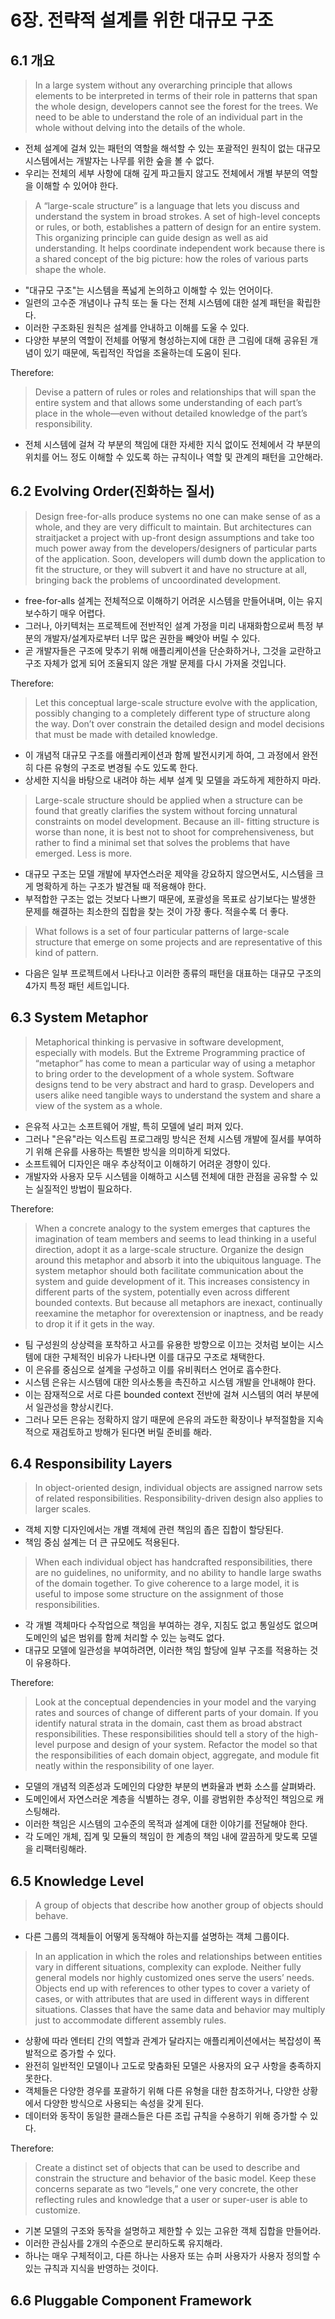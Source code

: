 # 6장. 전략적 설계를 위한 대규모 구조
## 6.1 개요

> In a large system without any overarching principle that allows elements to be interpreted in terms of their role in patterns that span the whole design, developers cannot see the forest for the trees. We need to be able to understand the role of an individual part in the whole without delving into the details of the whole.

- 전체 설계에 걸쳐 있는 패턴의 역할을 해석할 수 있는 포괄적인 원칙이 없는 대규모 시스템에서는 개발자는 나무를 위한 숲을 볼 수 없다.
- 우리는 전체의 세부 사항에 대해 깊게 파고들지 않고도 전체에서 개별 부분의 역할을 이해할 수 있어야 한다.

> A “large-scale structure” is a language that lets you discuss and understand the system in broad strokes. A set of high-level concepts or rules, or both, establishes a pattern of design for an entire system. This organizing principle can guide design as well as aid understanding. It helps coordinate independent work because there is a shared concept of the big picture: how the roles of various parts shape the whole.

- "대규모 구조"는 시스템을 폭넓게 논의하고 이해할 수 있는 언어이다.
- 일련의 고수준 개념이나 규칙 또는 둘 다는 전체 시스템에 대한 설계 패턴을 확립한다.
- 이러한 구조화된 원칙은 설계를 안내하고 이해를 도울 수 있다.
- 다양한 부분의 역할이 전체를 어떻게 형성하는지에 대한 큰 그림에 대해 공유된 개념이 있기 때문에, 독립적인 작업을 조율하는데 도움이 된다.


Therefore:

> Devise a pattern of rules or roles and relationships that will span the entire system and that allows some understanding of each part’s place in the whole—even without detailed knowledge of the part’s responsibility.

- 전체 시스템에 걸쳐 각 부분의 책임에 대한 자세한 지식 없이도 전체에서 각 부분의 위치를 어느 정도 이해할 수 있도록 하는 규칙이나 역할 및 관계의 패턴을 고안해라.


## 6.2 Evolving Order(진화하는 질서)
> Design free-for-alls produce systems no one can make sense of as a whole, and they are very
difficult to maintain. But architectures can straitjacket a project with up-front design assumptions and take too much power away from the developers/designers of particular parts of the application. Soon, developers will dumb down the application to fit the structure, or they will subvert it and have no structure at all, bringing back the problems of uncoordinated development.

- free-for-alls 설계는 전체적으로 이해하기 어려운 시스템을 만들어내며, 이는 유지보수하기 매우 어렵다.
- 그러나, 아키텍처는 프로젝트에 전반적인 설계 가정을 미리 내재화함으로써 특정 부분의 개발자/설계자로부터 너무 많은 권한을 빼앗아 버릴 수 있다.
- 곧 개발자들은 구조에 맞추기 위해 애플리케이션을 단순화하거나, 그것을 교란하고 구조 자체가 없게 되어 조율되지 않은 개발 문제를 다시 가져올 것입니다.

Therefore:

> Let this conceptual large-scale structure evolve with the application, possibly changing to a completely different type of structure along the way. Don’t over constrain the detailed design and model decisions that must be made with detailed knowledge.

- 이 개념적 대규모 구조를 애플리케이션과 함께 발전시키게 하여, 그 과정에서 완전히 다른 유형의 구조로 변경될 수도 있도록 한다.
- 상세한 지식을 바탕으로 내려야 하는 세부 설계 및 모델을 과도하게 제한하지 마라.
  

> Large-scale structure should be applied when a structure can be found that greatly clarifies the system without forcing unnatural constraints on model development. Because an ill- fitting structure is worse than none, it is best not to shoot for comprehensiveness, but rather to find a minimal set that solves the problems that have emerged. Less is more.

- 대규모 구조는 모델 개발에 부자연스러운 제약을 강요하지 않으면서도, 시스템을 크게 명확하게 하는 구조가 발견될 때 적용해야 한다.
- 부적합한 구조는 없는 것보다 나쁘기 때문에, 포괄성을 목표로 삼기보다는 발생한 문제를 해결하는 최소한의 집합을 찾는 것이 가장 좋다. 적을수록 더 좋다.


> What follows is a set of four particular patterns of large-scale structure that emerge on some projects and are representative of this kind of pattern.

- 다음은 일부 프로젝트에서 나타나고 이러한 종류의 패턴을 대표하는 대규모 구조의 4가지 특정 패턴 세트입니다.

## 6.3 System Metaphor
> Metaphorical thinking is pervasive in software development, especially with models. But the Extreme Programming practice of “metaphor” has come to mean a particular way of using a metaphor to bring order to the development of a whole system.
Software designs tend to be very abstract and hard to grasp. Developers and users alike need tangible ways to understand the system and share a view of the system as a whole.

- 은유적 사고는 소프트웨어 개발, 특히 모델에 널리 퍼져 있다.
- 그러나 "은유"라는 익스트림 프로그래밍 방식은 전체 시스템 개발에 질서를 부여하기 위해 은유를 사용하는 특별한 방식을 의미하게 되었다.
- 소프트웨어 디자인은 매우 추상적이고 이해하기 어려운 경향이 있다.
- 개발자와 사용자 모두 시스템을 이해하고 시스템 전체에 대한 관점을 공유할 수 있는 실질적인 방법이 필요하다.

Therefore:

> When a concrete analogy to the system emerges that captures the imagination of team members and seems to lead thinking in a useful direction, adopt it as a large-scale structure. Organize the design around this metaphor and absorb it into the ubiquitous language. The system metaphor should both facilitate communication about the system and guide development of it. This increases consistency in different parts of the system, potentially even across different bounded contexts. But because all metaphors are inexact, continually reexamine the metaphor for overextension or inaptness, and be ready to drop it if it gets in the way.

- 팀 구성원의 상상력을 포착하고 사고를 유용한 방향으로 이끄는 것처럼 보이는 시스템에 대한 구체적인 비유가 나타나면 이를 대규모 구조로 채택한다.
- 이 은유를 중심으로 설계을 구성하고 이를 유비쿼터스 언어로 흡수한다.
- 시스템 은유는 시스템에 대한 의사소통을 촉진하고 시스템 개발을 안내해야 한다.
- 이는 잠재적으로 서로 다른 bounded context 전반에 걸쳐 시스템의 여러 부분에서 일관성을 향상시킨다.
- 그러나 모든 은유는 정확하지 않기 때문에 은유의 과도한 확장이나 부적절함을 지속적으로 재검토하고 방해가 된다면 버릴 준비를 해라.


## 6.4 Responsibility Layers
> In object-oriented design, individual objects are assigned narrow sets of related responsibilities. Responsibility-driven design also applies to larger scales.


- 객체 지향 디자인에서는 개별 객체에 관련 책임의 좁은 집합이 할당된다.
- 책임 중심 설계는 더 큰 규모에도 적용된다.

> When each individual object has handcrafted responsibilities, there are no guidelines, no uniformity, and no ability to handle large swaths of the domain together. To give coherence to a large model, it is useful to impose some structure on the assignment of those responsibilities.

- 각 개별 객체마다 수작업으로 책임을 부여하는 경우, 지침도 없고 통일성도 없으며 도메인의 넓은 범위를 함께 처리할 수 있는 능력도 없다.
- 대규모 모델에 일관성을 부여하려면, 이러한 책임 할당에 일부 구조를 적용하는 것이 유용하다.


Therefore:

> Look at the conceptual dependencies in your model and the varying rates and sources of change of different parts of your domain. If you identify natural strata in the domain, cast them as broad abstract responsibilities. These responsibilities should tell a story of the high-level purpose and design of your system. Refactor the model so that the responsibilities of each domain object, aggregate, and module fit neatly within the responsibility of one layer.

- 모델의 개념적 의존성과 도메인의 다양한 부분의 변화율과 변화 소스를 살펴봐라.
- 도메인에서 자연스러운 계층을 식별하는 경우, 이를 광범위한 추상적인 책임으로 캐스팅해라.
- 이러한 책임은 시스템의 고수준의 목적과 설계에 대한 이야기를 전달해야 한다.
- 각 도메인 개체, 집계 및 모듈의 책임이 한 계층의 책임 내에 깔끔하게 맞도록 모델을 리팩터링해라.


## 6.5 Knowledge Level
> A group of objects that describe how another group of objects should behave.
- 다른 그룹의 객체들이 어떻게 동작해야 하는지를 설명하는 객체 그룹이다.


> In an application in which the roles and relationships between entities vary in different situations, complexity can explode. Neither fully general models nor highly customized ones serve the users’ needs. Objects end up with references to other types to cover a variety of cases, or with attributes that are used in different ways in different situations. Classes that have the same data and behavior may multiply just to accommodate different assembly rules.

- 상황에 따라 엔터티 간의 역할과 관계가 달라지는 애플리케이션에서는 복잡성이 폭발적으로 증가할 수 있다.
- 완전히 일반적인 모델이나 고도로 맞춤화된 모델은 사용자의 요구 사항을 충족하지 못한다.
- 객체들은 다양한 경우를 포괄하기 위해 다른 유형을 대한 참조하거나, 다양한 상황에서 다양한 방식으로 사용되는 속성을 갖게 된다. 
- 데이터와 동작이 동일한 클래스들은 다른 조립 규칙을 수용하기 위해 증가할 수 있다.


Therefore:

> Create a distinct set of objects that can be used to describe and constrain the structure and behavior of the basic model. Keep these concerns separate as two “levels,” one very concrete, the other reflecting rules and knowledge that a user or super-user is able to customize.

- 기본 모델의 구조와 동작을 설명하고 제한할 수 있는 고유한 객체 집합을 만들어라.
- 이러한 관심사를 2개의 수준으로 분리하도록 유지해라.
- 하나는 매우 구체적이고, 다른 하나는 사용자 또는 슈퍼 사용자가 사용자 정의할 수 있는 규칙과 지식을 반영하는 것이다.



## 6.6 Pluggable Component Framework

